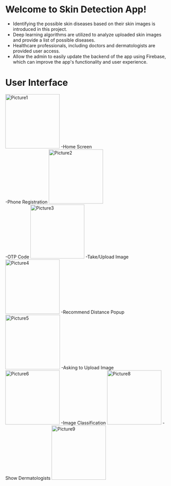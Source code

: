 # Welcome to Skin Detection App!

- Identifying the possible skin diseases based on their skin images is introduced in this project.
- Deep learning algorithms are utilized to analyze uploaded skin images and provide a list of possible diseases.
- Healthcare professionals, including doctors and dermatologists are provided user access.
- Allow the admin to easily update the backend of the app using Firebase, which can improve the app's functionality and user experience.


# User Interface 
<img width="169" alt="Picture1" src="https://github.com/AhmedAbdelmotilab/Skin-Detection-Application-/assets/108872867/5ac04dd4-a015-4df0-9397-983c1d98dfc2">
-Home Screen
<br/>
-Phone Registration 
<img width="169" alt="Picture2" src="https://github.com/AhmedAbdelmotilab/Skin-Detection-Application-/assets/108872867/403bf802-f81c-4a8f-ba94-41cf871c8031">
<br/>
-OTP Code
<img width="168" alt="Picture3" src="https://github.com/AhmedAbdelmotilab/Skin-Detection-Application-/assets/108872867/2f7ab6de-0fed-4cb9-96c6-a49d300a9ef1">
-Take/Upload Image
<img width="169" alt="Picture4" src="https://github.com/AhmedAbdelmotilab/Skin-Detection-Application-/assets/108872867/b5ba085c-0126-43f3-a742-660b4afd9f21">
-Recommend Distance Popup
<img width="170" alt="Picture5" src="https://github.com/AhmedAbdelmotilab/Skin-Detection-Application-/assets/108872867/ec8d2ece-c930-47c0-a6d2-c4c17065338a">
-Asking to Upload Image
<img width="169" alt="Picture6" src="https://github.com/AhmedAbdelmotilab/Skin-Detection-Application-/assets/108872867/719c3cff-6291-48c8-ba58-af9028970ce2">
-Image Classification 
<img width="169" alt="Picture8" src="https://github.com/AhmedAbdelmotilab/Skin-Detection-Application-/assets/108872867/163b1fab-e61f-4c03-8709-25c877ab953e">
-Show Dermatologists 
<img width="169" alt="Picture9" src="https://github.com/AhmedAbdelmotilab/Skin-Detection-Application-/assets/108872867/bbfa45dd-6031-40be-b206-65181253613f">








